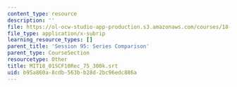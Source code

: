 ```yaml
---
content_type: resource
description: ''
file: https://ol-ocw-studio-app-production.s3.amazonaws.com/courses/18-01sc-single-variable-calculus-fall-2010/b95a860a8cdb563bb28d2bc96edc886a_MIT18_01SCF10Rec_75_300k.vtt
file_type: application/x-subrip
learning_resource_types: []
parent_title: 'Session 95: Series Comparison'
parent_type: CourseSection
resourcetype: Other
title: MIT18_01SCF10Rec_75_300k.srt
uid: b95a860a-8cdb-563b-b28d-2bc96edc886a
---
```

